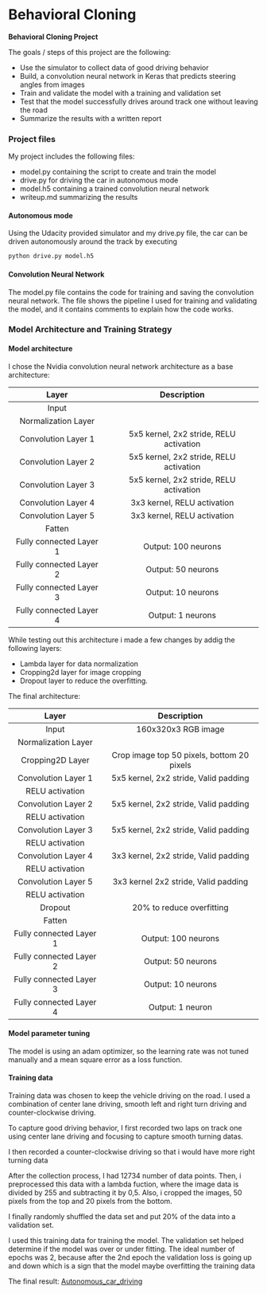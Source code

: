 # **Behavioral Cloning** 

**Behavioral Cloning Project**

The goals / steps of this project are the following:
* Use the simulator to collect data of good driving behavior
* Build, a convolution neural network in Keras that predicts steering angles from images
* Train and validate the model with a training and validation set
* Test that the model successfully drives around track one without leaving the road
* Summarize the results with a written report

### Project files

My project includes the following files:
* model.py containing the script to create and train the model
* drive.py for driving the car in autonomous mode
* model.h5 containing a trained convolution neural network 
* writeup.md summarizing the results

#### Autonomous mode
Using the Udacity provided simulator and my drive.py file, the car can be driven autonomously around the track by executing 
```sh
python drive.py model.h5
```

#### Convolution Neural Network

The model.py file contains the code for training and saving the convolution neural network. The file shows the pipeline I used for training and validating the model, and it contains comments to explain how the code works.


### Model Architecture and Training Strategy

#### Model architecture

I chose the Nvidia convolution neural network architecture as a base architecture:

| Layer 				 |     Description								| 
|:----------------------:|:--------------------------------------------:| 
| Input					 |												| 
| Normalization Layer	 |												| 
| Convolution Layer 1  	 | 5x5 kernel, 2x2 stride, RELU activation 		|
| Convolution Layer 2  	 | 5x5 kernel, 2x2 stride, RELU activation 		|
| Convolution Layer 3  	 | 5x5 kernel, 2x2 stride, RELU activation 		|
| Convolution Layer 4  	 | 3x3 kernel, RELU activation 					|
| Convolution Layer 5  	 | 3x3 kernel, RELU activation 					|
| Fatten				 |												|
| Fully connected Layer 1| Output: 100 neurons							|
| Fully connected Layer 2| Output: 50 neurons							|
| Fully connected Layer 3| Output: 10 neurons							|
| Fully connected Layer 4| Output: 1 neurons							|


While testing out this architecture i made a few changes by addig the following layers:

* Lambda layer for data normalization
* Cropping2d layer for image cropping 
* Dropout layer to reduce the overfitting.

The final architecture:

| Layer 				 |     Description								| 
|:----------------------:|:--------------------------------------------:| 
| Input					 | 160x320x3 RGB image 							| 
| Normalization Layer	 |  											|
| Cropping2D Layer		 | Crop image top 50 pixels, bottom 20 pixels 	| 
| Convolution Layer 1  	 | 5x5 kernel, 2x2 stride, Valid padding		|
| RELU activation 		 |												|
| Convolution Layer 2  	 | 5x5 kernel, 2x2 stride, Valid padding		|
| RELU activation 		 |												|
| Convolution Layer 3  	 | 5x5 kernel, 2x2 stride, Valid padding		|
| RELU activation 		 |												|
| Convolution Layer 4  	 | 3x3 kernel, 2x2 stride, Valid padding		|
| RELU activation 		 |												|
| Convolution Layer 5  	 | 3x3 kernel 2x2 stride, Valid padding			|
| RELU activation 		 |												|
| Dropout 				 | 20% to reduce overfitting					|
| Fatten				 | 												|
| Fully connected Layer 1| Output: 100 neurons							|
| Fully connected Layer 2| Output: 50 neurons							|
| Fully connected Layer 3| Output: 10 neurons							|
| Fully connected Layer 4| Output: 1 neuron								|



#### Model parameter tuning

The model is using an adam optimizer, so the learning rate was not tuned manually and a mean square error as a loss function. 

#### Training data

Training data was chosen to keep the vehicle driving on the road. I used a combination of center lane driving, smooth left and right turn driving and counter-clockwise driving.

To capture good driving behavior, I first recorded two laps on track one using center lane driving and focusing to capture smooth turning datas.

I then recorded a counter-clockwise driving so that i would have more right turning data  


After the collection process, I had 12734 number of data points. Then, i preprocessed this data with a lambda fuction, where the image data is divided by 255 and subtracting it by 0,5. Also, i cropped the images, 50 pixels from the top and 20 pixels from the bottom.

I finally randomly shuffled the data set and put 20% of the data into a validation set. 

I used this training data for training the model. The validation set helped determine if the model was over or under fitting. The ideal number of epochs was 2, because after the 2nd epoch the validation loss is going up and down which is a sign that the model maybe overfitting the training data

The final result:
[Autonomous_car_driving](https://youtu.be/Ye1l_cX-hd8)